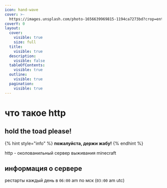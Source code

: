 ```yaml
---
icon: hand-wave
cover: >-
  https://images.unsplash.com/photo-1656639969815-1194ca7273bd?crop=entropy&cs=srgb&fm=jpg&ixid=M3wxOTcwMjR8MHwxfHNlYXJjaHw2fHxtaW5lY3JhZnR8ZW58MHx8fHwxNzM1NjAzMDk5fDA&ixlib=rb-4.0.3&q=85
coverY: 0
layout:
  cover:
    visible: true
    size: full
  title:
    visible: true
  description:
    visible: false
  tableOfContents:
    visible: true
  outline:
    visible: true
  pagination:
    visible: true
---
```


# что такое http

## hold the toad please!

{% hint style="info" %}
**пожалуйста, держи жабу!**
{% endhint %}

http - околованильный сервер выживания minecraft



## информация о сервере

рестарты каждый день в `06:00` am по мск (`03:00` am utc)

